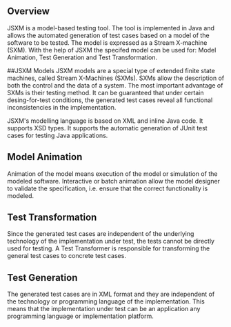 
## Overview

JSXM is a model-based testing tool. The tool is implemented in Java and allows 
the automated generation of test cases based on a model of the software to be tested. 
The model is expressed as a Stream X-machine (SXM). With the help of JSXM the 
specifed model can be used for: Model Animation, Test Generation and Test Transformation.

##JSXM Models
JSXM models are a special type of extended finite state machines, called Stream X-Machines (SXMs). 
SXMs allow the description of both the control and the data of a system. 
The most important advantage of SXMs is their testing method. It can be guaranteed that under certain 
desing-for-test conditions, the generated test cases reveal all functional inconsistencies in the implementation.

JSXM's modelling language is based on XML and inline Java code. It supports XSD types. 
It supports the automatic generation of JUnit test cases for testing Java applications.

## Model Animation
Animation of the model means execution of the model or simulation of the modeled software. 
Interactive or batch animation allow the model designer to validate the specification, 
i.e. ensure that the correct functionality is modeled.

## Test Transformation

Since the generated test cases are independent of the underlying technology of the implementation under test, 
the tests cannot be directly used for testing. A Test Transformer is responsible 
for transforming the general test cases to concrete test cases.

## Test Generation

The generated test cases are in XML format and they are independent of the 
technology or programming language of the implementation. This means that the 
implementation under test can be an application any programming language or implementation platform.
